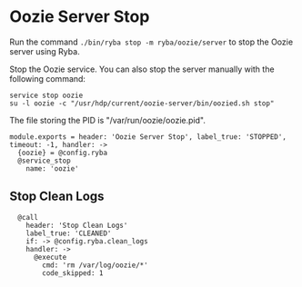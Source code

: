 
# Oozie Server Stop

Run the command `./bin/ryba stop -m ryba/oozie/server` to stop the Oozie
server using Ryba.

Stop the Oozie service. You can also stop the server manually with the
following command:

```
service stop oozie
su -l oozie -c "/usr/hdp/current/oozie-server/bin/oozied.sh stop"
```

The file storing the PID is "/var/run/oozie/oozie.pid".

    module.exports = header: 'Oozie Server Stop', label_true: 'STOPPED', timeout: -1, handler: ->
      {oozie} = @config.ryba
      @service_stop
        name: 'oozie'

## Stop Clean Logs

      @call
        header: 'Stop Clean Logs'
        label_true: 'CLEANED'
        if: -> @config.ryba.clean_logs
        handler: ->
          @execute
            cmd: 'rm /var/log/oozie/*'
            code_skipped: 1
